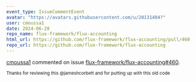 ```yaml
---
event_type: IssueCommentEvent
avatar: "https://avatars.githubusercontent.com/u/20131404?"
user: cmoussa1
date: 2024-06-28
repo_name: flux-framework/flux-accounting
html_url: https://github.com/flux-framework/flux-accounting/pull/460
repo_url: https://github.com/flux-framework/flux-accounting
---
```


<a href='https://github.com/cmoussa1' target='_blank'>cmoussa1</a> commented on issue <a href='https://github.com/flux-framework/flux-accounting/pull/460' target='_blank'>flux-framework/flux-accounting#460</a>.

<small>Thanks for reviewing this @jameshcorbett and for putting up with this old code 